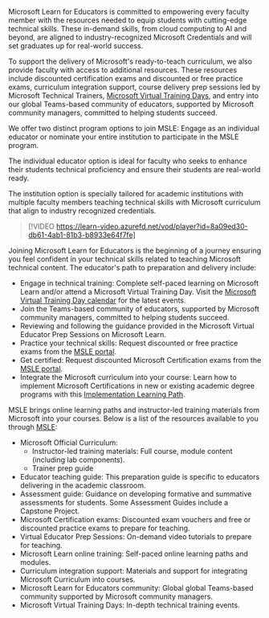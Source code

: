Microsoft Learn for Educators is committed to empowering every faculty member with the resources needed to equip students with cutting-edge technical skills. These in-demand skills, from cloud computing to AI and beyond, are aligned to industry-recognized Microsoft Credentials and will set graduates up for real-world success. 

To support the delivery of Microsoft's ready-to-teach curriculum, we also provide faculty with access to additional resources. These resources include discounted certification exams and discounted or free practice exams, curriculum integration support, course delivery prep sessions led by Microsoft Technical Trainers, [Microsoft Virtual Training Days](https://aka.ms/mvtdevents), and entry into our global Teams-based community of educators, supported by Microsoft community managers, committed to helping students succeed.  

We offer two distinct program options to join MSLE: Engage as an individual educator or nominate your entire institution to participate in the MSLE program.

The individual educator option is ideal for faculty who seeks to enhance their students technical proficiency and ensure their students are real-world ready. 

The institution option is specially tailored for academic institutions with multiple faculty members teaching technical skills with Microsoft curriculum that align to industry recognized credentials.

> [!VIDEO https://learn-video.azurefd.net/vod/player?id=8a09ed30-db61-4ab1-81b3-b8933e64f7fe]

Joining Microsoft Learn for Educators is the beginning of a journey ensuring you feel confident in your technical skills related to teaching Microsoft technical content. The educator's path to preparation and delivery include:
- Engage in technical training: Complete self-paced learning on Microsoft Learn and/or attend a Microsoft Virtual Training Day. Visit the [Microsoft Virtual Training Day calendar](https://aka.ms/mvtdevents) for the latest events.
- Join the Teams-based community of educators, supported by Microsoft community managers, committed to helping students succeed.
- Reviewing and following the guidance provided in the Microsoft Virtual Educator Prep Sessions on Microsoft Learn. 
- Practice your technical skills: Request discounted or free practice exams from the [MSLE portal](https://aka.ms/MSLEPort).
- Get certified: Request discounted Microsoft Certification exams from the [MSLE portal](https://aka.ms/MSLEPort).
- Integrate the Microsoft curriculum into your course: Learn how to implement Microsoft Certifications in new or existing academic degree programs with this [Implementation Learning Path](https://aka.ms/implementationLP).

MSLE brings online learning paths and instructor-led training materials from Microsoft into your courses. Below is a list of the resources available to you through [MSLE](https://aka.ms/msle):
- Microsoft Official Curriculum: 
  - Instructor-led training materials: Full course, module content (including lab components).
  - Trainer prep guide
- Educator teaching guide: This preparation guide is specific to educators delivering in the academic classroom.
- Assessment guide: Guidance on developing formative and summative assessments for students. Some Assessment Guides include a Capstone Project.
- Microsoft Certification exams: Discounted exam vouchers and free or discounted practice exams to prepare for teaching.
- Virtual Educator Prep Sessions: On-demand video tutorials to prepare for teaching.
- Microsoft Learn online training: Self-paced online learning paths and modules.
- Curriculum integration support: Materials and support for integrating Microsoft Curriculum into courses.
- Microsoft Learn for Educators community: Global global Teams-based community supported by Microsoft community managers.
- Microsoft Virtual Training Days: In-depth technical training events.
